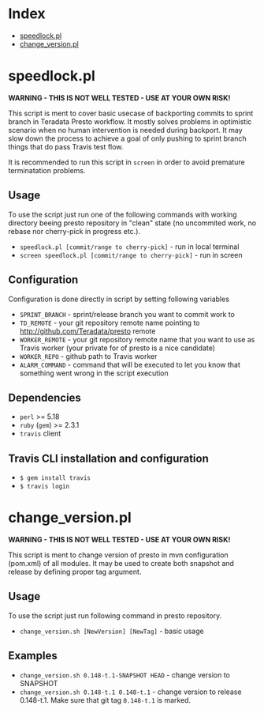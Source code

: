 Index
=====
- [speedlock.pl](#speedlockpl)
- [change\_version.pl](#change_versionpl)

speedlock.pl
============

**WARNING - THIS IS NOT WELL TESTED - USE AT YOUR OWN RISK!**

This script is ment to cover basic usecase of backporting commits to sprint branch in Teradata Presto workflow. It mostly solves problems in optimistic scenario when no human intervention is needed during backport. It may slow down the process to achieve a goal of only pushing to sprint branch things that do pass Travis test flow.

It is recommended to run this script in `screen` in order to avoid premature terminatation problems.

Usage
-----

To use the script just run one of the following commands with working directory beeing presto repository in "clean" state (no uncommited work, no rebase nor cherry-pick in progress etc.).

- `speedlock.pl [commit/range to cherry-pick]` - run in local terminal
- `screen speedlock.pl [commit/range to cherry-pick]` - run in screen

Configuration
-------------

Configuration is done directly in script by setting following variables

- `SPRINT_BRANCH` - sprint/release branch you want to commit work to
- `TD_REMOTE` - your git repository remote name pointing to http://github.com/Teradata/presto remote
- `WORKER_REMOTE` - your git repository remote name that you want to use as Travis worker (your private for of presto is a nice candidate)
- `WORKER_REPO` - github path to Travis worker
- `ALARM_COMMAND` - command that will be executed to let you know that something went wrong in the script execution

Dependencies
------------

- `perl` >= 5.18
- `ruby` (`gem`) >= 2.3.1
- `travis` client

Travis CLI installation and configuration
-----------------------------------------

- `$ gem install travis`
- `$ travis login`


change\_version.pl
==================

**WARNING - THIS IS NOT WELL TESTED - USE AT YOUR OWN RISK!**

This script is ment to change version of presto in mvn configuration (pom.xml) of all modules.
It may be used to create both snapshot and release by defining proper tag argument.

Usage
-----

To use the script just run following command in presto repository.

- `change_version.sh [NewVersion] [NewTag]` - basic usage

Examples
--------

- `change_version.sh 0.148-t.1-SNAPSHOT HEAD` - change version to SNAPSHOT
- `change_version.sh 0.148-t.1 0.148-t.1` - change version to release 0.148-t.1. Make sure that git tag `0.148-t.1` is marked.

